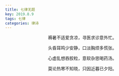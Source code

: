 ```yaml
---
title: 七律无题
key: 2019.8.9
tags: 七律
categories: 律诗
---
```


<p align="center">褥暑不适爱贪凉，寻医求诊意外忙。
</p>
<p align="center">头昏耳鸣少安静，口淡胸烦多慌张。
</p>
<p align="center">心虚乱想吞胶粒，意软杂思喝药汤。
</p>
<p align="center">莫论热寒不知晓，只因近暮已夕阳。
</p>
<p align="center"></br>
</p>
